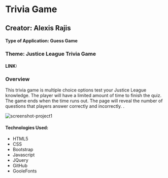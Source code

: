 # Trivia Game
## Creator: Alexis Rajis
#### Type of Application: Guess Game

### Theme: Justice League Trivia Game

#### LINK:


### Overview
This trivia game is multiple choice options test your Justice League knowledge. The player will have a limited amount of time to finish the quiz. The game ends when the time runs out. The page will reveal the number of questions that players answer correctly and incorrectly. .


![screenshot-project1](https://user-images.githubusercontent.com/49252572/59732541-b5e40200-9218-11e9-8cd8-fa7891609b56.png)

#### Technologies Used:
- HTML5 
- CSS 
- Bootstrap 
- Javascript 
- JQuery 
- GitHub
- GooleFonts


